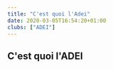 ```yaml
---
title: "C'est quoi l'Adei"
date: 2020-03-05T16:54:20+01:00
clubs: ["ADEI"]
---
```


## C'est quoi l'ADEI
